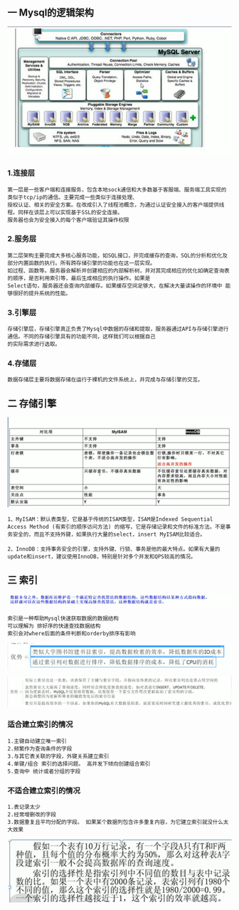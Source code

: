 ## 一 Mysql的逻辑架构

![image-20201202151449972](Sql性能优化.assets/image-20201202114145699.png)

### 1.连接层

```tip
第一层是一些客户端和连接服务，包含本地sock通信和大多数基于客服端、服务端工具实现的类似于tcp/ip的通信。主要完成一些类似于连接处理、
授权认证、相关的安全方案。在改成引入了线程池概念，为通过认证安全接入的客户端提供线程。同样在该层上可以实现基于SSL的安全连接。
服务器也会为安全接入的每个客户端验证其操作权限
```

### 2.服务层

```tip
第二层架构主要完成大多核心服务功能，如SQL接口，并完成缓存的查询，SQL的分析和优化及部分内置函数的执行。所有跨存储引擎的功能也在这一层实现。
如过程、函数等。服务器会解析并创建相应的内部解析树，并对其完成相应的优化如确定查询表的顺序，是否利用索引等，最后生成相应的执行操作。如果是
Select语句，服务器还会查询内部缓存。如果缓存空间足够大，在解决大量读操作的环境中	能够很好的提升系统的性能。
```

### 3.引擎层

```tip
存储引擎层，存储引擎真正负责了Mysql中数据的存储和提取，服务器通过API与存储引擎进行通信。不同的存储引擎具有的功能不同，这样我们可以根据自己
的实际需求进行选取。
```

### 4.存储层

```tip
数据存储层主要将数据存储在运行于裸机的文件系统上，并完成与存储引擎的交互。
```



## 二 存储引擎

![image-20201202151449972](Sql性能优化.assets/image-20201202151449972.png)

```tip
1、MyISAM：默认表类型，它是基于传统的ISAM类型，ISAM是Indexed Sequential Access Method (有索引的顺序访问方法) 的缩写，它是存储记录和文件的标准方法。不是事务安全的，而且不支持外键，如果执行大量的select，insert MyISAM比较适合。

2、InnoDB：支持事务安全的引擎，支持外键、行锁、事务是他的最大特点。如果有大量的update和insert，建议使用InnoDB，特别是针对多个并发和QPS较高的情况。
```

## 三  索引

![image-20201202161800247](Sql性能优化.assets/image-20201202161800247.png)

```tip
索引是一种帮助Mysql快速获取数据的数据结构
可以理解为 排好序的快速查找数据结构
索引会对where后面的条件判断和orderby排序有影响
```

![image-20201202163233495](Sql性能优化.assets/image-20201202163311346.png)



![image-20201202163233495](Sql性能优化.assets/image-20201202163233495.png)

### 适合建立索引的情况

```tip
1.主键自动建立唯一索引
2.频繁作为查询条件的字段
3.与其它表关联的字段，外键关系建立索引
4.单键/组合 索引的选择问题。 高并发下倾向创建组合索引
5.查询中 统计或者分组的字段
```

### 不适合建立索引的情况

```tip
1.表记录太少
2.经常增删改的字段
3.数据重复且平均分配的字段。 如果某个数据列包含许多重复内容，为它建立索引就没什么太大效果
```

![image-20201202170822258](Sql性能优化.assets/image-20201202170822258.png)